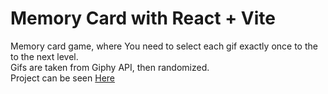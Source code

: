 # Memory Card with React + Vite

Memory card game, where You need to select each gif exactly once to the to the next level.
<br>
Gifs are taken from Giphy API, then randomized.
<br>
Project can be seen [Here](https://pbaki.github.io/memory-card/)
